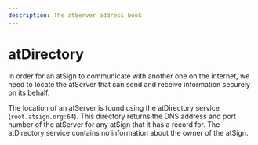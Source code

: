 ```yaml
---
description: The atServer address book
---
```


# atDirectory

In order for an atSign to communicate with another one on the internet, we need to locate the atServer that can send and receive information securely on its behalf.&#x20;

The location of an atServer is found using the atDirectory service (`root.atsign.org:64`). This directory returns the DNS address and port number of the atServer for any atSign that it has a record for. The atDirectory service contains no information about the owner of the atSign.
